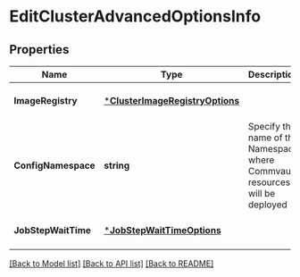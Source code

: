 # EditClusterAdvancedOptionsInfo

## Properties
Name | Type | Description | Notes
------------ | ------------- | ------------- | -------------
**ImageRegistry** | [***ClusterImageRegistryOptions**](ClusterImageRegistryOptions.md) |  | [optional] [default to null]
**ConfigNamespace** | **string** | Specify the name of the Namespace where Commvault resources will be deployed | [optional] [default to null]
**JobStepWaitTime** | [***JobStepWaitTimeOptions**](JobStepWaitTimeOptions.md) |  | [optional] [default to null]

[[Back to Model list]](../README.md#documentation-for-models) [[Back to API list]](../README.md#documentation-for-api-endpoints) [[Back to README]](../README.md)

